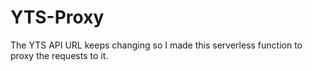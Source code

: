 # YTS-Proxy

The YTS API URL keeps changing so I made this serverless function to proxy the requests to it.